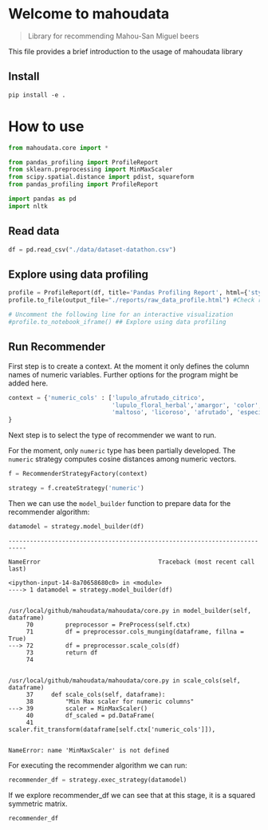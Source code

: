 # Welcome to mahoudata
> Library for recommending Mahou-San Miguel beers


This file provides a brief introduction to the usage of mahoudata library

## Install

`pip install -e .`

# How to use

```python
from mahoudata.core import *

from pandas_profiling import ProfileReport
from sklearn.preprocessing import MinMaxScaler
from scipy.spatial.distance import pdist, squareform
from pandas_profiling import ProfileReport

import pandas as pd
import nltk
```

## Read data

```python
df = pd.read_csv("./data/dataset-datathon.csv")
```

## Explore using data profiling

```python
profile = ProfileReport(df, title='Pandas Profiling Report', html={'style':{'full_width':True}})
profile.to_file(output_file="./reports/raw_data_profile.html") #Check reports folder

# Uncomment the following line for an interactive visualization
#profile.to_notebook_iframe() ## Explore using data profiling
```

## Run Recommender

First step is to create a context. At the moment it only defines the column names of numeric variables. Further options for the program might be added here.

```python
context = {'numeric_cols' : ['lupulo_afrutado_citrico', 
                             'lupulo_floral_herbal','amargor', 'color', 
                             'maltoso', 'licoroso', 'afrutado', 'especias','acidez']
}
```

Next step is to select the type of recommender we want to run. 

For the moment, only `numeric` type has been partially developed. The `numeric` strategy computes cosine distances among numeric vectors.

```python
f = RecommenderStrategyFactory(context)

strategy = f.createStrategy('numeric')

```

Then we can use the `model_builder` function to prepare data for the recommender algorithm:

```python
datamodel = strategy.model_builder(df)
```


    ---------------------------------------------------------------------------

    NameError                                 Traceback (most recent call last)

    <ipython-input-14-8a70658680c0> in <module>
    ----> 1 datamodel = strategy.model_builder(df)
    

    /usr/local/github/mahoudata/mahoudata/core.py in model_builder(self, dataframe)
         70         preprocessor = PreProcess(self.ctx)
         71         df = preprocessor.cols_munging(dataframe, fillna = True)
    ---> 72         df = preprocessor.scale_cols(df)
         73         return df
         74 


    /usr/local/github/mahoudata/mahoudata/core.py in scale_cols(self, dataframe)
         37     def scale_cols(self, dataframe):
         38         "Min Max scaler for numeric columns"
    ---> 39         scaler = MinMaxScaler()
         40         df_scaled = pd.DataFrame(
         41             scaler.fit_transform(dataframe[self.ctx['numeric_cols']]),


    NameError: name 'MinMaxScaler' is not defined


For executing the recommender algorithm we can run:

```python
recommender_df = strategy.exec_strategy(datamodel)
```

If we explore recommender_df we can see that at this stage, it is a squared symmetric matrix.

```python
recommender_df
```
